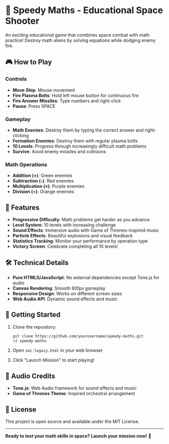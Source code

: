 # 🚀 Speedy Maths - Educational Space Shooter

An exciting educational game that combines space combat with math practice! Destroy math aliens by solving equations while dodging enemy fire.

## 🎮 How to Play

### Controls
- **Move Ship**: Mouse movement
- **Fire Plasma Bolts**: Hold left mouse button for continuous fire
- **Fire Answer Missiles**: Type numbers and right-click
- **Pause**: Press SPACE

### Gameplay
- **Math Enemies**: Destroy them by typing the correct answer and right-clicking
- **Formation Enemies**: Destroy them with regular plasma bolts
- **10 Levels**: Progress through increasingly difficult math problems
- **Survive**: Avoid enemy missiles and collisions

### Math Operations
- **Addition (+)**: Green enemies
- **Subtraction (-)**: Red enemies  
- **Multiplication (×)**: Purple enemies
- **Division (÷)**: Orange enemies

## 🎯 Features

- **Progressive Difficulty**: Math problems get harder as you advance
- **Level System**: 10 levels with increasing challenge
- **Sound Effects**: Immersive audio with Game of Thrones-inspired music
- **Particle Effects**: Beautiful explosions and visual feedback
- **Statistics Tracking**: Monitor your performance by operation type
- **Victory Screen**: Celebrate completing all 10 levels!

## 🛠️ Technical Details

- **Pure HTML5/JavaScript**: No external dependencies except Tone.js for audio
- **Canvas Rendering**: Smooth 60fps gameplay
- **Responsive Design**: Works on different screen sizes
- **Web Audio API**: Dynamic sound effects and music

## 🚀 Getting Started

1. Clone the repository:
   ```bash
   git clone https://github.com/yourusername/speedy-maths.git
   cd speedy-maths
   ```

2. Open `smi-legacy.html` in your web browser

3. Click "Launch Mission" to start playing!

## 🎵 Audio Credits

- **Tone.js**: Web Audio framework for sound effects and music
- **Game of Thrones Theme**: Inspired orchestral arrangement

## 📝 License

This project is open source and available under the MIT License.

---

**Ready to test your math skills in space? Launch your mission now!** 🚀 
